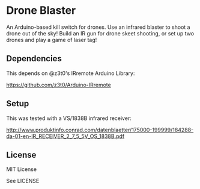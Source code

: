 # Drone Blaster
An Arduino-based kill switch for drones. Use an infrared blaster to shoot a drone out of the sky! Build an IR gun for drone skeet shooting, or set up two drones and play a game of laser tag!

## Dependencies
This depends on @z3t0's IRremote Arduino Library:

https://github.com/z3t0/Arduino-IRremote

## Setup
This was tested with a VS/1838B infrared receiver:

http://www.produktinfo.conrad.com/datenblaetter/175000-199999/184288-da-01-en-IR_RECEIVER_2_7_5_5V_OS_1838B.pdf

## License
MIT License

See LICENSE
